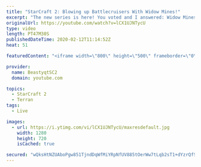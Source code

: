 ```yaml
---
title: "StarCraft 2: Blowing up Battlecruisers With Widow Mines!"
excerpt: "The new series is here! You voted and I answered: Widow Mines & Ravens to Grandmaster has arrived!  #WidowMineRaven #Beastyqt #StarCraft2 #SC2  Feel free to let me know if you have any suggestions for future videos. I hope you guys enjoy this one!  Check out my stream on Twitch if you enjoy my YouTube"
originalUrl: https://youtube.com/watch?v=lCX1UJNTycU
type: video
length: PT47M30S
publishedDateTime: 2020-02-12T11:14:52Z
heat: 51

featuredContent: "<iframe width=\"800\" height=\"500\" frameborder=\"0\" src=\"https://www.youtube.com/embed/lCX1UJNTycU\" allow=\"accelerometer; autoplay; encrypted-media; gyroscope; picture-in-picture\" allowfullscreen></iframe>"

provider:
  name: BeastyqtSC2
  domain: youtube.com

topics:
  - StarCraft 2
  - Terran
tags:
  - Live

images:
  - url: https://i.ytimg.com/vi/lCX1UJNTycU/maxresdefault.jpg
    width: 1280
    height: 720
    isCached: true

secured: "wQksHtNZUAboPgw851TjndDqWfMiYRpNfUV885tOerWw7tLqb2sT1+dYzrQfSTbybO03BbjW2Ldd+rJdhWVminwcnFBdFwSBPnrTkKRLw8EZCJU2vB1sFXvJoMQaD5bF6jUOf5D5Gh9qdEcK9G582MLhGR7QbXaaG1o4lqJkXXZGhlHf6sZzIfSazllcItISVtpCqEsSHmEplLA8+61nE9DjDQ6W8VqO8uft/AwfrnQaRBfp0CG/klNKuF8KIvf1MG53F2EXMgsIto8WDQixXYvhatfOkm53j5JY1sGQj7uuTQCQvuyGzMjJn3ByqtKSef8ZsWLfot4ORLoyDvB20+P/HbzjqmYTPZi1uObz1dGA58rl8Lzrv1z7dVYv4UA/BhlmoxQSMg19x+Ay8erBoNoNRrL2zz/HljBb+hki7Ks=;8VoR7EM0HjDLm+sKIXExRw=="
---
```


